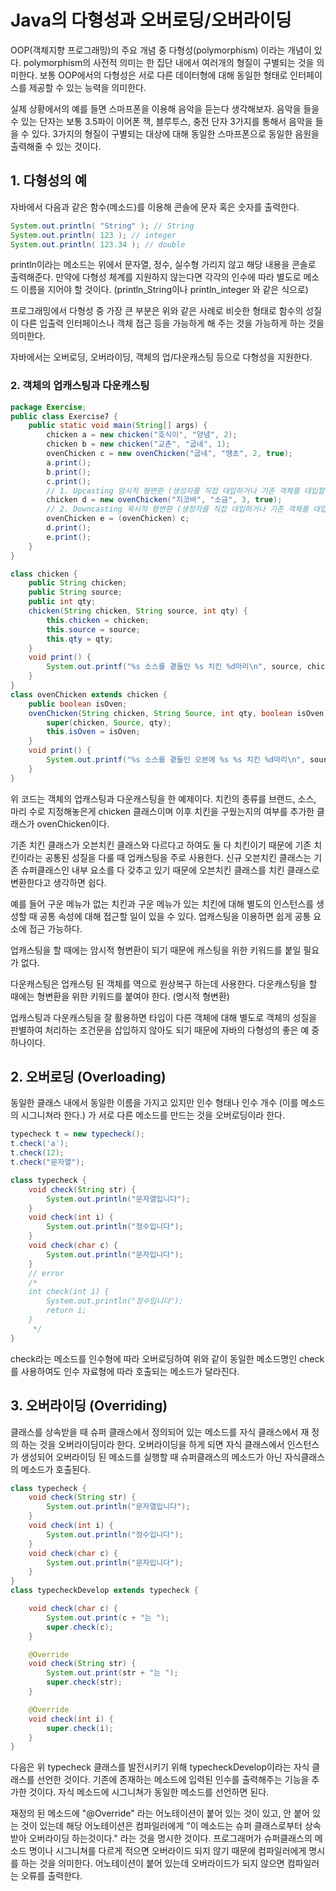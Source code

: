 # Java의 다형성과 오버로딩/오버라이딩

OOP(객체지향 프로그래밍)의 주요 개념 중 다형성(polymorphism) 이라는 개념이 있다. polymorphism의 사전적 의미는 한 집단 내에서 여러개의 형질이 구별되는 것을 의미한다. 보통 OOP에서의 다형성은 서로 다른 데이터형에 대해 동일한 형태로 인터페이스를 제공할 수 있는 능력을 의미한다.

실제 상황에서의 예를 들면 스마프폰을 이용해 음악을 듣는다 생각해보자. 음악을 들을 수 있는 단자는 보통 3.5파이 이어폰 잭, 블루투스, 충전 단자 3가지를 통해서 음악을 들을 수 있다. 3가지의 형질이 구별되는 대상에 대해 동일한 스마프폰으로 동일한 음원을 출력해줄 수 있는 것이다.

## 1. 다형성의 예

자바에서 다음과 같은 함수(메소드)를 이용해 콘솔에 문자 혹은 숫자를 출력한다.

```java
System.out.println( "String" ); // String
System.out.println( 123 ); // integer
System.out.println( 123.34 ); // double
```

println이라는 메소드는 위에서 문자열, 정수, 실수형 가리지 않고 해당 내용을 콘솔로 출력해준다. 만약에 다형성 체계를 지원하지 않는다면 각각의 인수에 따라 별도로 메소드 이름을 지어야 할 것이다. (println_String이나 println_integer 와 같은 식으로)

프로그래밍에서 다형성 중 가장 큰 부분은 위와 같은 사례로 비슷한 형태로 함수의 성질이 다른 입출력 인터페이스나 객체 접근 등을 가능하게 해 주는 것을 가능하게 하는 것을 의미한다.

자바에서는 오버로딩, 오버라이딩, 객체의 업/다운캐스팅 등으로 다형성을 지원한다.

### 2. 객체의 업캐스팅과 다운캐스팅

```java
package Exercise;
public class Exercise7 {
	public static void main(String[] args) {
		chicken a = new chicken("호식이", "양념", 2);
		chicken b = new chicken("교촌", "굽네", 1);
		ovenChicken c = new ovenChicken("굽네", "땡초", 2, true);
		a.print();
		b.print();
		c.print();
		// 1. Upcasting 암시적 형변환 (생성자를 직접 대입하거나 기존 객체를 대입할 수 있음)
		chicken d = new ovenChicken("지코바", "소금", 3, true);
		// 2. Downcasting 묵시적 형변환 (생정자를 직접 대입하거나 기존 객체를 대입할 수 있음)
		ovenChicken e = (ovenChicken) c;
		d.print();
		e.print();
	}
}

class chicken {
	public String chicken;
	public String source;
	public int qty;
	chicken(String chicken, String source, int qty) {
		this.chicken = chicken;
		this.source = source;
		this.qty = qty;
	}
	void print() {
		System.out.printf("%s 소스를 곁들인 %s 치킨 %d마리\n", source, chicken, qty);
	}
}
class ovenChicken extends chicken {
	public boolean isOven;
	ovenChicken(String chicken, String Source, int qty, boolean isOven) {
		super(chicken, Source, qty);
		this.isOven = isOven;
	}
	void print() {
		System.out.printf("%s 소스를 곁들인 오븐에 %s %s 치킨 %d마리\n", source, isOven ? "구운" : "굽지 않은", chicken, qty);
	}
}
```

위 코드는 객체의 업캐스팅과 다운캐스팅을 한 예제이다. 치킨의 종류를 브랜드, 소스, 마리 수로 지정해놓은게 chicken 클래스이며 이후 치킨을 구웠는지의 여부를 추가한 클래스가 ovenChicken이다.

기존 치킨 클래스가 오븐치킨 클래스와 다르다고 하여도 둘 다 치킨이기 때문에 기존 치킨이라는 공통된 성질을 다룰 때 업캐스팅을 주로 사용한다. 신규 오븐치킨 클래스는 기존 슈퍼클래스인 내부 요소를 다 갖추고 있기 때문에 오븐치킨 클래스를 치킨 클래스로 변환한다고 생각하면 쉽다.

예를 들어 구운 메뉴가 없는 치킨과 구운 메뉴가 있는 치킨에 대해 별도의 인스턴스를 생성할 때 공통 속성에 대해 접근할 일이 있을 수 있다. 업캐스팅을 이용하면 쉽게 공통 요소에 접근 가능하다.

업캐스팅을 할 때에는 암시적 형변환이 되기 때문에 캐스팅을 위한 키워드를 붙일 필요가 없다.

다운캐스팅은 업캐스팅 된 객체를 역으로 원상복구 하는데 사용한다. 다운캐스팅을 할 때에는 형변환을 위한 키워드를 붙여야 한다. (명시적 형변환)

업캐스팅과 다운캐스팅을 잘 활용하면 타입이 다른 객체에 대해 별도로 객체의 성질을 판별하여 처리하는 조건문을 삽입하지 않아도 되기 때문에 자바의 다형성의 좋은 예 중 하나이다.

## 2. 오버로딩 (Overloading)

동일한 클래스 내에서 동일한 이름을 가지고 있지만 인수 형태나 인수 개수 (이를 메소드의 시그니쳐라 한다.) 가 서로 다른 메소드를 만드는 것을 오버로딩이라 한다.

```java
typecheck t = new typecheck();
t.check('a');
t.check(12);
t.check("문자열");

class typecheck {
    void check(String str) {
        System.out.println("문자열입니다");
    }
    void check(int i) {
        System.out.println("정수입니다");
    }
    void check(char c) {
        System.out.println("문자입니다");
    }
    // error
    /*
    int check(int i) {
        System.out.println("정수입니다");
        return i;
    }
     */
}
```

check라는 메소드를 인수형에 따라 오버로딩하여 위와 같이 동일한 메소드명인 check를 사용하여도 인수 자료형에 따라 호출되는 메소드가 달라진다.

## 3. 오버라이딩 (Overriding)

클래스를 상속받을 때 슈퍼 클래스에서 정의되어 있는 메소드를 자식 클래스에서 재 정의 하는 것을 오버라이딩이라 한다. 오버라이딩을 하게 되면 자식 클래스에서 인스턴스가 생성되어 오버라이딩 된 메소드를 실행할 때 슈퍼클래스의 메소드가 아닌 자식클래스의 메소드가 호출된다.

```java
class typecheck {
    void check(String str) {
        System.out.println("문자열입니다");
    }
    void check(int i) {
        System.out.println("정수입니다");
    }
    void check(char c) {
        System.out.println("문자입니다");
    }
}
class typecheckDevelop extends typecheck {

    void check(char c) {
        System.out.print(c + "는 ");
        super.check(c);
    }

    @Override
    void check(String str) {
        System.out.print(str + "는 ");
        super.check(str);
    }

    @Override
    void check(int i) {
        super.check(i);
    }
}
```

다음은 위 typecheck 클래스를 발전시키기 위해 typecheckDevelop이라는 자식 클래스를 선언한 것이다. 기존에 존재하는 메소드에 입력된 인수를 출력해주는 기능을 추가한 것이다. 자식 메소드에 시그니쳐가 동일한 메소드를 선언하면 된다.

재정의  된 메소드에 "@Override" 라는 어노테이션이 붙어 있는 것이 있고, 안 붙어 있는 것이 있는데 해당 어노테이션은 컴파일러에게 "이 메소드는 슈퍼 클래스로부터 상속받아 오버라이딩 하는것이다." 라는 것을 명시한 것이다. 프로그래머가 슈퍼클래스의 메소드 명이나 시그니쳐를 다르게 적으면 오버라이드 되지 않기 때문에 컴파일러에게 명시를 하는 것을 의미한다. 어노테이션이 붙어 있는데 오버라이드가 되지 않으면 컴파일러는 오류를 출력한다.